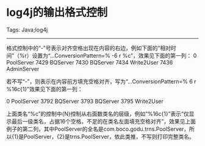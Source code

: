 # log4j的输出格式控制
Tags: Java;log4j

------

格式控制中的“-”号表示对齐空格出现在内容的右边，例如下面的“相对时间”（%r）设置为“...ConversionPattern=% -6 r %c”，效果见下面的第一列：
 0  PoolServer 
7429 BQServer 
7430 BQServer 
7434 Write2User 
7436 AdminServer 
 

若不写“-”，则表示在内容前方填充空格对齐，写为“...ConversionPattern=% 6 r %16c{1}”效果见下面的第一列：

  0  PoolServer 
 3792   BQServer 
 3793   BQServer 
 3795  Write2User 

 

上面类名“%c”的控制中{N}控制从右面数类名的层级，例如“%16c{1}”表示“仅显示最后一级类名，占据16个空格，不足的在类名左面填充空格对齐”，效果见上面例子的第二列，其中PoolServer的全名是com.boco.godu.trns.PoolServer，所以{1}是PoolServer，{2}是trns.PoolServer，依此类推，不写则打印完整类名。